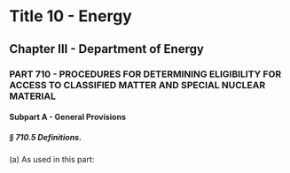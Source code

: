 
# Title 10 - Energy
## Chapter III - Department of Energy
### PART 710 - PROCEDURES FOR DETERMINING ELIGIBILITY FOR ACCESS TO CLASSIFIED MATTER AND SPECIAL NUCLEAR MATERIAL
#### Subpart A - General Provisions
##### § 710.5 Definitions.

(a) As used in this part:
